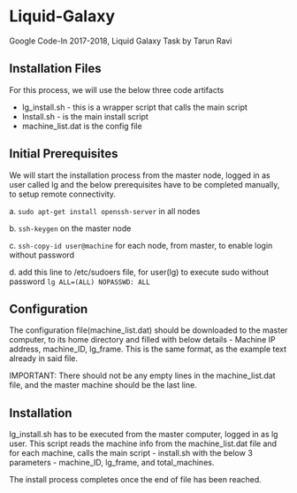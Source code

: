 # Liquid-Galaxy
Google Code-In 2017-2018, Liquid Galaxy Task by Tarun Ravi

## Installation Files
For this process, we will use the below three code artifacts
+ lg_install.sh - this is a wrapper script that calls the main script
+ Install.sh - is the main install script
+ machine_list.dat is the config file

## Initial Prerequisites
We will start the installation process from the master node, logged in as user called lg and the below prerequisites have to be completed manually, to setup remote connectivity.

  a. ```sudo apt-get install openssh-server``` in all nodes
  
  b. ```ssh-keygen``` on the master node
  
  c. ```ssh-copy-id user@machine``` for each node, from master, to enable login without password
  
  d. add this line to /etc/sudoers file, for user(lg) to execute sudo without password ```lg ALL=(ALL) NOPASSWD: ALL```

## Configuration
The configuration file(machine_list.dat) should be downloaded to the master computer, to its home directory and filled with below details - Machine IP address, machine_ID, lg_frame. This is the same format, as the example text already in said file. 

IMPORTANT: There should not be any empty lines in the machine_list.dat file, and the master machine should be the last line.

## Installation
lg_install.sh has to be executed from the master computer, logged in as lg user. This script reads the machine info from the machine_list.dat file and for each machine, calls the main script - install.sh with the below 3 parameters - machine_ID, lg_frame, and total_machines.

The install process completes once the end of file has been reached.
